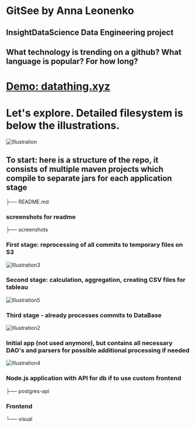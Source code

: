 # GitSee by Anna Leonenko

## InsightDataScience Data Engineering project

## What technology is trending on a github? What language is popular? For how long?

# [Demo: datathing.xyz](https://datathing.xyz)

# Let's explore. Detailed filesystem is below the illustrations.

![Illustration](https://github.com/meinou/github_trends/blob/master/screenshots/Illustration.png)

## To start: here is a structure of the repo, it consists of multiple maven projects which compile to separate jars for each application stage

├── README.md

### screenshots for readme

├── screenshots 

### First stage: reprocessing of all commits to temporary files on S3
![Illustration3](https://github.com/meinou/github_trends/blob/master/screenshots/commits_to_file.png)

### Second stage: calculation, aggregation, creating CSV files for tableau
![Illustration5](https://github.com/meinou/github_trends/blob/master/screenshots/process_commits.png)

### Third stage - already processes commits to DataBase
![Illustration2](https://github.com/meinou/github_trends/blob/master/screenshots/commits_to_db.png)

### Initial app (not used anymore), but contains all necessary DAO's and parsers for possible additional processing if needed
![Illustration4](https://github.com/meinou/github_trends/blob/master/screenshots/full.png)

### Node.js application with API for db if to use custom frontend
├── postgres-api

### Frontend
└── visual